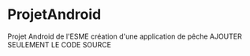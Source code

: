# ProjetAndroid
Projet Android de l'ESME création d'une application de pêche
AJOUTER SEULEMENT LE CODE SOURCE
